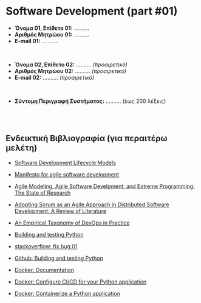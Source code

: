 # Software Development (part #01)

* **Όνομα 01, Επίθετο 01:** ..........
* **Αριθμός Μητρώου 01:** ..........
* **E-mail 01:** ...........

<br>

* **Όνομα 02, Επίθετο 02:** .......... *(προαιρετικό)*
* **Αριθμός Μητρώου 02:** .......... *(προαιρετικό)*
* **E-mail 02:** .......... *(προαιρετικό)*

<br>

* **Σύντομη Περιγραφή Συστήματος:**  .......... (έως 200 λέξεις)

<br>
<br>

## Ενδεικτική Βιβλιογραφία (για περαιτέρω μελέτη)
* [Software Development Lifecycle Models](https://people.disim.univaq.it/~adimarco/teaching/sweng13/articoloSoftwareProcessModels.pdf)
* [Manifesto for agile software development](https://ai-learn.it/wp-content/uploads/2019/03/03_ManifestoofAgileSoftwareDevelopment-1.pdf)
* [Agile Modeling, Agile Software Develpment, and Extreme Programming: The State of Research](https://www.researchgate.net/profile/Keng-Siau-2/publication/220373708_Agile_Modeling_Agile_Software_Development_and_Extreme_Programming_The_State_of_Research/links/5984f29f458515605844f08d/Agile-Modeling-Agile-Software-Development-and-Extreme-Programming-The-State-of-Research.pdf)
* [Adopting Scrum as an Agile Approach in Distributed Software Development: A Review of Literature](https://www.researchgate.net/profile/Victor-Faniran/publication/309120635_Adopting_Scrum_as_an_Agile_Approach_in_Distributed_Software_Development_A_Review_of_Literature/links/621367324be28e145ca6c024/Adopting-Scrum-as-an-Agile-Approach-in-Distributed-Software-Development-A-Review-of-Literature.pdf)
* [An Empirical Taxonomy of DevOps in Practice](https://salford-repository.worktribe.com/preview/1488124/PID6498247.pdf)

* [Building and testing Python](https://docs.github.com/en/actions/automating-builds-and-tests/building-and-testing-python)

* [stackoverflow: fix bug 01](https://stackoverflow.com/questions/37353960/why-pytest-is-not-collecting-tests-collected-0-items)

* [Github: Building and testing Python](https://docs.github.com/en/actions/automating-builds-and-tests/building-and-testing-python)

* [Docker: Documentation](https://docs.docker.com)

* [Docker: Configure CI/CD for your Python application](https://docs.docker.com/language/python/configure-ci-cd/)

* [Docker: Containerize a Python application](https://docs.docker.com/language/python/containerize/)
